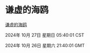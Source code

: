 # 谦虚的海鸥
[谦虚的海鸥](http://219.139.197.74:56308/qxdho/course/base/hotlink/index.php)

2024年 10月 27日 星期日 05:40:01 CST

2024年 10月 26日 星期六 21:40:01 GMT
